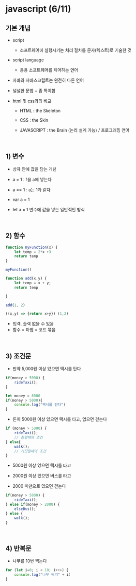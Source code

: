 # javascript (6/11)

## 기본 개념

- script
    - 소프트웨어에 실행시키는 처리 절차를 문자(텍스트)로 기술한 것

- script language
    - 응용 소프트웨어를 제어하는 언어

- 자바와 자바스크립트는 완전히 다른 언어

- 널널한 문법 + 좀 특이함

- html 및 css와의 비교

    - HTML : the Skeleton

    - CSS : the Skin

    - JAVASCRIPT : the Brain (논리 설계 가능) / 프로그래밍 언어

<br>


## 1) 변수

- 상자 안에 값을 담는 개념

- a = 1 : 1을 a에 넣는다

- a == 1 : a는 1과 같다

- var a = 1

- let a = 1
변수에 값을 넣는 일반적인 방식

<br>

## 2) 함수

```javascript
function myFunction(x) {
    let temp = 2*x +3
    return temp
}

myFunction()

function add(x,y) {
    let temp = x + y;
    return temp

}

add(1, 2)

((x,y) => {return x+y}) (1,2)

```

- 입력, 출력 없을 수 있음
- 함수 = 마법 = 코드 묶음

<br>

## 3) 조건문

- 만약 5,000원 이상 있으면 택시를 탄다

```javascript
if(money > 5000) {
    rideTaxi();
}
```
```javascript
let money = 6000
if(money > 5000){
    console.log("택시를 탄다")
}
```

- 돈이 5000원 이상 있으면 택시를 타고, 없으면 걷는다

```javascript
if (money > 5000) {
    rideTaxi(); 
    // 참일때의 조건
} else{
    walk();
    // 거짓일때의 조건
}
```

- 5000원 이상 있으면 택시를 타고

- 2000원 이상 있으면 버스를 타고

- 2000 미만으로 있으면 걷는다

```javascript
if(money > 5000) {
    rideTaxi();
} else if(money > 2000) {
    elseBus();
} else {
    walk();
}
```

<br>

## 4) 반복문

- 나무를 10번 찍는다

```javascript
for (let i=0; i < 10; i++>) {
    console.log("나무 찍기" + i)
}
```